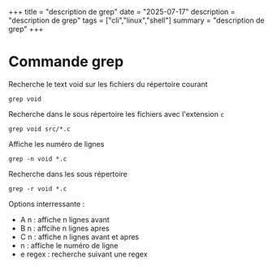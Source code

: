 +++
title = "description de grep"
date = "2025-07-17"
description = "description de grep"
tags = ["cli","linux","shell"]
summary = "description de grep"
+++
# Commande grep

Recherche le text void sur les fichiers du répertoire courant
```shell
grep void 
```

Recherche dans le sous répertoire les fichiers avec l'extension `c`
```shell
grep void src/*.c
```

Affiche les numéro de lignes
```shell
grep -n void *.c
```

Recherche dans les sous répertoire
```shell
grep -r void *.c
```

Options interressante :
* A n : affiche n lignes avant
* B n : affcihe n lignes apres
* C n : affiche n lignes avant et apres
* n : affiche le numéro de ligne
* e regex : recherche suivant une regex



                    